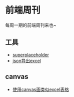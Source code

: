 # 前端周刊
每周一期的前端周刊来也~

## 工具

* [superplaceholder](https://www.cssscript.com/demo/animated-placeholder-text-in-pure-javascript-superplaceholder-js/)
* [json导出excel](https://github.com/cuikangjie/js-export-excel)

## canvas

* [使用canvas画类似excel表格](https://blog.csdn.net/weixin_43232488/article/details/86700881)
